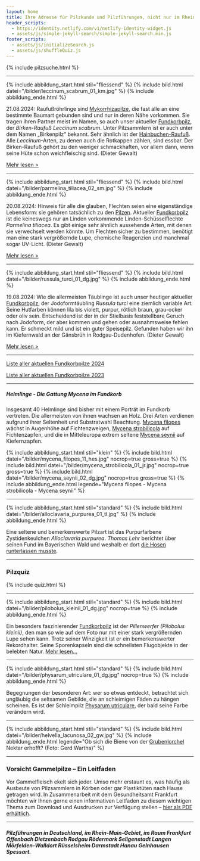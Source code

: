 ```yaml
---
layout: home
title: Ihre Adresse für Pilzkunde und Pilzführungen, nicht nur im Rhein-Main-Gebiet
header_scripts:
  - https://identity.netlify.com/v1/netlify-identity-widget.js
  - assets/js/simple-jekyll-search/simple-jekyll-search.min.js
footer_scripts:
  - assets/js/initializeSearch.js
  - assets/js/shuffleQuiz.js
---
```

{% include pilzsuche.html %}

- - -

{% include abbildung_start.html stil="fliessend" %}
{% include bild.html datei="/bilder/leccinum_scabrum_01_km.jpg" %}
{% include abbildung_ende.html %}

21.08.2024: Raufußröhrlinge sind [Mykorrhizapilze](Mykorrhiza "Glossar"), die fast alle an eine bestimmte Baumart gebunden sind und nur in deren Nähe vorkommen. Sie tragen ihren Partner meist im Namen, so auch unser aktueller [Fundkorbpilz](AA "Glossar-"), der *Birken-Raufuß Leccinum scabrum*. Unter Pilzsammlern ist er auch unter dem Namen „Birkenpilz“ bekannt. Sehr ähnlich ist der [Hainbuchen-Raufuß](/pilze/leccinum-pseudoscabrum-hainbuchenraufuß). Alle *Leccinum*-Arten, zu denen auch die Rotkappen zählen, sind essbar. Der Birken-Raufuß gehört zu den weniger schmackhaften, vor allem dann, wenn seine Hüte schon weichfleischig sind. (Dieter Gewalt)

[Mehr lesen >](/pilze/leccinum-scabrum-birken-raufuß-birkenpilz)

<div style="clear:  both"></div>

- - -

{% include abbildung_start.html stil="fliessend" %}
{% include bild.html datei="/bilder/parmelina_tiliacea_02_sm.jpg" %}
{% include abbildung_ende.html %}

20.08.2024: Hinweis für alle die glauben, Flechten seien eine eigenständige Lebensform: sie gehören tatsächlich zu den <ins>Pilzen</ins>. Aktueller [Fundkorbpilz](AA "Glossar-") ist die keineswegs nur an Linden vorkommende Linden-Schüsselflechte *Parmelina tiliacea*. Es gibt einige sehr ähnlich aussehende Arten, mit denen sie verwechselt werden könnte. Um Flechten sicher zu bestimmen, benötigt man eine stark vergrößernde Lupe, chemische Reagenzien und manchmal sogar UV-Licht. (Dieter Gewalt)

[Mehr lesen >](/pilze/parmelina-tiliacea-linden-schüsselflechte)

<div style="clear:  both"></div>

- - -

{% include abbildung_start.html stil="fliessend" %}
{% include bild.html datei="/bilder/russula_turci_01_dg.jpg" %}
{% include abbildung_ende.html %}

19.08.2024: Wie die allermeisten Täublinge ist auch unser heutiger aktueller [Fundkorbpilz](AA "Glossar-"), der Jodoformtäubling *Russula turci* eine ziemlich variable Art. Seine Hutfarben können lila bis violett, purpur, rötlich braun, grau-ocker oder oliv sein. Entscheidend ist der in der Stielbasis feststellbare Geruch nach Jodoform, der aber kommen und gehen oder ausnahmsweise fehlen kann. Er schmeckt mild und ist ein guter Speisepilz. Gefunden haben wir ihn im Kiefernwald an der Gänsbrüh in Rodgau-Dudenhofen. (Dieter Gewalt)

[Mehr lesen >](/pilze/russula-turci-jodoformtäubling)

<div style="clear:  both"></div>

- - -

[Liste aller aktuellen Fundkorbpilze 2024](/artikel/liste-aller-aktuellen-fundkorbpilze-2024.html)

[Liste aller aktuellen Fundkorbpilze 2023](/artikel/liste-aller-aktuellen-fundkorbpilze-2023.html)

- - -

##### Helmlinge - Die Gattung *Mycena* im Fundkorb

Insgesamt 40 Helmlinge sind bisher mit einem Porträt im Fundkorb vertreten. Die allermeisten von ihnen wachsen an Holz. Drei Arten verdienen aufgrund ihrer Seltenheit und Substratwahl Beachtung. [Mycena filopes](/pilze/mycena-filopes-zerbrechlicher-fadenhelmling) wächst in Augenhöhe auf Fichtenzweigen, [Mycena strobilicola](/pilze/mycena-strobilicola-fichtenzapfenhelmling) auf Fichtenzapfen, und die in Mitteleuropa extrem seltene [Mycena seynii](/pilze/mycena-seynii-mediterraner-kiefernzapfenhelmling) auf Kiefernzapfen.

{% include abbildung_start.html stil="klein" %}
{% include bild.html datei="/bilder/mycena_filopes_11_hes.jpg" nocrop=true gross=true %}
{% include bild.html datei="/bilder/mycena_strobilicola_01_jr.jpg" nocrop=true gross=true %}
{% include bild.html datei="/bilder/mycena_seynii_02_dg.jpg" nocrop=true gross=true %}
{% include abbildung_ende.html legende="Mycena filopes - Mycena strobilicola - Mycena seynii" %}

- - -

{% include abbildung_start.html stil="standard" %}
{% include bild.html datei="/bilder/alloclavaria_purpurea_01_tl.jpg" %}
{% include abbildung_ende.html %}

Eine seltene und bemerkenswerte Pilzart ist das Purpurfarbene Zystidenkeulchen *Alloclavaria purpurea*. *Thomas Lehr* berichtet über seinen Fund im Bayerischen Wald und weshalb er dort [die Hosen runterlassen musste](/pilze/alloclavaria-purpurea-purpurfarbenes-zystidenkeulchen).

- - -

### Pilzquiz

{% include quiz.html %}

- - -

{% include abbildung_start.html stil="standard" %}
{% include bild.html datei="/bilder/pilobolus_kleinii_01_dg.jpg" nocrop=true %}
{% include abbildung_ende.html %}

Ein besonders faszinierender [Fundkorbpilz](AA "Glossar-") ist der *Pillenwerfer (Pilobolus kleinii)*, den man so wie auf dem Foto nur mit einer stark vergrößernden Lupe sehen kann. Trotz seiner Winzigkeit ist er ein bemerkenswerter Rekordhalter. Seine Sporenkapseln sind die schnellsten Flugobjekte in der belebten Natur. [Mehr lesen...](/pilze/pilobolus-kleinii-pillenwerfer)

- - -

{% include abbildung_start.html stil="standard" %}
{% include bild.html datei="/bilder/physarum_utriculare_01_dg.jpg" nocrop=true %}
{% include abbildung_ende.html %}

Begegnungen der besonderen Art: wer so etwas entdeckt, betrachtet sich ungläubig die seltsamen Gebilde, die an schleimigen Fäden zu hängen scheinen. Es ist der Schleimpilz [Physarum utriculare](/pilze/physarum-utriculare-fadenfruchtschleimpilz), der bald seine Farbe verändern wird.

- - -

{% include abbildung_start.html stil="standard" %}
{% include bild.html datei="/bilder/helvella_lacunosa_02_gw.jpg" %}
{% include abbildung_ende.html legende="Ob sich die Biene von der <a href='/pilze/helvella-lacunosa-grubenlorchel'>Grubenlorchel</a> Nektar erhofft?  (Foto: Gerd Wartha)" %}

- - -

### Vorsicht Gammelpilze – Ein Leitfaden

Vor Gammelfleisch ekelt sich jeder. Umso mehr erstaunt es, was häufig als Ausbeute von Pilzsammlern in Körben oder gar Plastiktüten nach Hause getragen wird. In Zusammenarbeit mit dem Gesundheitsamt Frankfurt möchten wir Ihnen gerne einen informativen Leitfaden zu diesem wichtigen Thema zum Download und Ausdrucken zur Verfügung stellen – [hier als PDF erhältlich](/assets/docs/Fundkorb.de-Gammelpilze.pdf).

- - -

##### Pilzführungen in Deutschland, im Rhein-Main-Gebiet, im Raum Frankfurt Offenbach Dietzenbach Rodgau Rödermark Seligenstadt Langen Mörfelden-Walldort Rüsselsheim Darmstadt Hanau Gelnhausen Spessart.